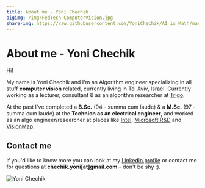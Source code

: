 ```yaml
---
title: About me - Yoni Chechik
bigimg: /img/FedTech-ComputerVision.jpg
share-img: https://raw.githubusercontent.com/YoniChechik/AI_is_Math/master/docs/img/FedTech-ComputerVision.jpg
---
```


# About me - Yoni Chechik

Hi!

My name is Yoni Chechik and I'm an Algorithm engineer specializing in all stuff **computer vision** related, currently living in Tel Aviv, Israel. Currently working as a lecturer, consultant & as an algorithm researcher at [Trigo](https://www.trigo.tech/).

At the past I've completed a **B.Sc.** (94 - summa cum laude) & a **M.Sc.** (97 - summa cum laude) at the **Technion as an electrical engineer**, and worked as an algo engineer/researcher at places like [Intel](https://www.intel.com/content/www/us/en/homepage.html), [Microsoft R&D](https://www.microsoftrnd.co.il/) and [VisionMap](http://www.visionmap.com/).

## Contact me

If you'd like to know more you can look at my [Linkedin profile](https://www.linkedin.com/in/yoni-chechik-9b3173123/) or contact me for questions at **chechik.yoni[at]gmail.com** - don't be shy :).

![Yoni Chechik](https://media-exp1.licdn.com/dms/image/C4D03AQGsfVcXSpjYiw/profile-displayphoto-shrink_200_200/0?e=1590019200&v=beta&t=UlGxVsKReYQJYsNeHCGepzcVk6FeMTj9jBsPCO0_6mc)